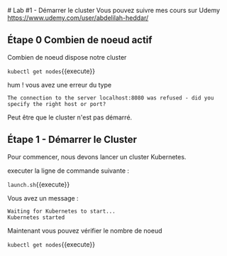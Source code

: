 # Lab #1 - Démarrer le cluster
Vous pouvez suivre mes cours sur Udemy
https://www.udemy.com/user/abdelilah-heddar/

## Étape 0 Combien de noeud actif

Combien de noeud dispose notre cluster

`kubectl get nodes`{{execute}}

hum ! vous avez une erreur du type

```
The connection to the server localhost:8080 was refused - did you specify the right host or port?
```

Peut être que le cluster n'est pas démarré.

## Étape 1 - Démarrer le Cluster

Pour commencer, nous devons lancer un cluster Kubernetes.

executer la ligne de commande suivante :

`launch.sh`{{execute}}

Vous avez un message :

```
Waiting for Kubernetes to start...
Kubernetes started
```

Maintenant vous pouvez vérifier le nombre de noeud

`kubectl get nodes`{{execute}}

